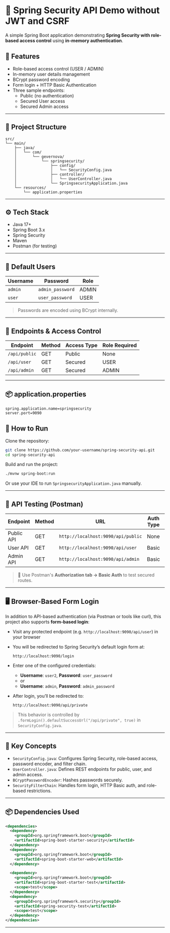 # 🔐 Spring Security API Demo without JWT and CSRF

A simple Spring Boot application demonstrating **Spring Security with role-based access control** using **in-memory authentication**.

## 🚀 Features

- Role-based access control (USER / ADMIN)
- In-memory user details management
- BCrypt password encoding
- Form login + HTTP Basic Authentication
- Three sample endpoints:
  - Public (no authentication)
  - Secured User access
  - Secured Admin access

---
## 📁 Project Structure

```
src/
└── main/
    ├── java/
    │   └── com/
    │       └── gevernova/
    │           └── springsecurity/
    │               ├── config/
    │               │   └── SecurityConfig.java
    │               ├── controller/
    │               │   └── UserController.java
    │               └── SpringsecurityApplication.java
    └── resources/
        └── application.properties
```
---

## ⚙️ Tech Stack

- Java 17+
- Spring Boot 3.x
- Spring Security
- Maven
- Postman (for testing)

---
## 🔐 Default Users

| Username | Password         | Role  |
|---------|------------------|-------|
| `admin` | `admin_password` | ADMIN |
| `user`  | `user_password`  | USER  |

> Passwords are encoded using BCrypt internally.

---
## 📌 Endpoints & Access Control

| Endpoint               | Method | Access Type      | Role Required |
|------------------------|--------|------------------|---------------|
| `/api/public`          | GET    | Public           | None          |
| `/api/user`            | GET    | Secured          | USER          |
| `/api/admin`           | GET    | Secured          | ADMIN         |

---

## 📦 application.properties

```properties
spring.application.name=springsecurity
server.port=9090
```
## 🔧 How to Run

Clone the repository:

```bash
git clone https://github.com/your-username/spring-security-api.git
cd spring-security-api
```

Build and run the project:

```bash
./mvnw spring-boot:run
```

Or use your IDE to run `SpringsecurityApplication.java` manually.

---

## 🧪 API Testing (Postman)

| Endpoint               | Method | URL                                 | Auth Type  | Username | Password   |
|------------------------|--------|-------------------------------------|------------|----------|------------|
| Public API             | GET    | `http://localhost:9090/api/public`  |  None     | –        | –          |
| User API               | GET    | `http://localhost:9090/api/user`    |  Basic    | user2    | password2  |
| Admin API              | GET    | `http://localhost:9090/api/admin`   |  Basic    | admin    | password1  |

> 🔐 Use Postman's **Authorization tab → Basic Auth** to test secured routes.

---
## 🖥️ Browser-Based Form Login

In addition to API-based authentication (via Postman or tools like curl), this project also supports **form-based login**:

- Visit any protected endpoint (e.g. `http://localhost:9090/api/user`) in your browser
- You will be redirected to Spring Security’s default login form at:

  ```
  http://localhost:9090/login
  ```

- Enter one of the configured credentials:
  - **Username**: `user2`, **Password**: `user_password`
  - or
  - **Username**: `admin`, **Password**: `admin_password`

- After login, you’ll be redirected to:

  ```
  http://localhost:9090/api/private
  ```

> This behavior is controlled by `.formLogin().defaultSuccessUrl("/api/private", true)` in `SecurityConfig.java`.
---

## 🧠 Key Concepts

- `SecurityConfig.java`: Configures Spring Security, role-based access, password encoder, and filter chain.
- `UserController.java`: Defines REST endpoints for public, user, and admin access.
- `BCryptPasswordEncoder`: Hashes passwords securely.
- `SecurityFilterChain`: Handles form login, HTTP Basic auth, and role-based restrictions.

---

## 📦 Dependencies Used

```xml
<dependencies>
  <dependency>
    <groupId>org.springframework.boot</groupId>
    <artifactId>spring-boot-starter-security</artifactId>
  </dependency>
  <dependency>
    <groupId>org.springframework.boot</groupId>
    <artifactId>spring-boot-starter-web</artifactId>
  </dependency>

  <dependency>
    <groupId>org.springframework.boot</groupId>
    <artifactId>spring-boot-starter-test</artifactId>
    <scope>test</scope>
  </dependency>
  <dependency>
    <groupId>org.springframework.security</groupId>
    <artifactId>spring-security-test</artifactId>
    <scope>test</scope>
  </dependency>
</dependencies>
```
---
